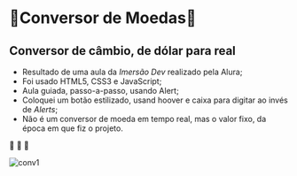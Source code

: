 # :money_with_wings:Conversor de Moedas:money_with_wings:

## Conversor de câmbio, de dólar para real

* Resultado de uma aula da _Imersão Dev_ realizado pela Alura;
* Foi usado HTML5, CSS3 e JavaScript;
* Aula guiada, passo-a-passo, usando Alert;
* Coloquei um botão estilizado, usand hoover e caixa para digitar ao invés de _Alerts_;
* Não é um conversor de moeda em tempo real, mas o valor fixo, da época em que fiz o projeto.

:rocket: :rocket: :rocket:

![conv1](https://user-images.githubusercontent.com/82122343/117574069-be19e480-b0b1-11eb-91cd-392d94d5bada.png)

